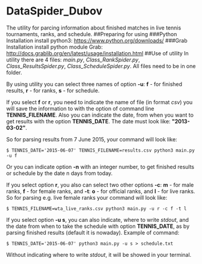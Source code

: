 # DataSpider_Dubov
The utility for parcing information about finished matches in live tennis tournaments, ranks, and schedule.
##Preparing for using
###Python Installation
install python3: https://www.python.org/downloads/
###Grab Installation
install python module Grab: http://docs.grablib.org/en/latest/usage/installation.html
##Use of utility
In utility there are 4 files: *main.py*, *Class_RankSpider.py*, *Class_ResultsSpider.py*, *Class_ScheduleSpider.py*. All files need to be in one folder.

By using utility you can select three names of option **-u**: **f** - for finished results, **r** - for ranks, **s** - for schedule.

If you select **f** or **r**, you need to indicate the name of file (in format *csv*) you will save the information to with the option of command line **TENNIS_FILENAME**. Also you can indicate the date, from when you want to get results with the option **TENNIS_DATE**. The date must look like: **"2013-03-02"**.

So for parsing results from 7 June 2015, your command will look like:

```
$ TENNIS_DATE='2015-06-07' TENNIS_FILENAME=results.csv python3 main.py -u f
```
Or you can indicate option **-n** with an integer number, to get finished results or schedule by the date n days from today.

If you select option **r**, you also can select two other options **-c**: **m** - for male ranks, **f** - for female ranks, and **-t**: **o** - for official ranks, and **l** - for live ranks.
So for parsing e.g. live female ranks your command will look like:

```
$ TENNIS_FILENAME=wta_live_ranks.csv python3 main.py -u r -c f -t l
```

If you select option **-u s**, you can also indicate, where to write *stdout*, and the date from when to take the schedule with option **TENNIS_DATE**, as by parsing finished results (default it is nowaday). Example of command:

```
$ TENNIS_DATE='2015-06-07' python3 main.py -u s > schedule.txt
```

Without indicating where to write *stdout*, it will be showed in your terminal.
